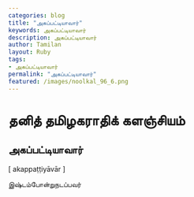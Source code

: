 ```yaml
---  
categories: blog  
title: "அகப்பட்டியாவார்"
keywords: அகப்பட்டியாவார்  
description: அகப்பட்டியாவார்
author: Tamilan  
layout: Ruby  
tags:     
- அகப்பட்டியாவார்
permalink: "அகப்பட்டியாவார்"  
featured: /images/noolkal_96_6.png  
--- 
```

# தனித் தமிழகராதிக் களஞ்சியம்
## அகப்பட்டியாவார்

[ akappaṭṭiyāvār ]  
  
இஷ்டம்போன்றுநடப்பவர்